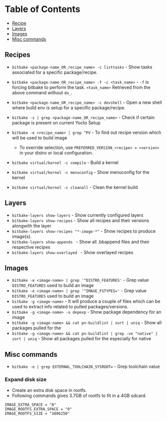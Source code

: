 # Table of Contents
- [Recipe](#recipes)
- [Layers](#layers)
- [Images](#images)
- [Misc commands](#misc)

<a name="recipes"></a>
## Recipes

- `bitbake <package-name_OR_recipe_name> -c listtasks` - Show tasks associated for a specific package/recipe.
- `bitbake <package-name_OR_recipe_name> -f -c <task_name>` - `-f` is forcing bitbake to perform the task. `<task_name>` Retrieved from the above command without `do_`.
- `bitbake <package-name_OR_recipe_name> -c devshell` - Open a new shell where build env is setup for a specific package/recipe.
- `bitbake -s | grep <package-name_OR_recipe_name>` - Check if certain package is present on current Yocto Setup
- `bitbake -e <recipe_name> | grep ^PV` - To find out recipe version which will be used to build image
	- To override selection, use `PREFERRED_VERSION_<recipe> = <version>` in your distro or local configuration.

- `bitbake virtual/kernel -c compile` - Build a kernel
- `bitbake virtual/kernel -c menuconfig` - Show menuconfig for the kernel
- `bitbake virtual/kernel -c cleanall` - Clean the kernel build

<a name="layers"></a>
## Layers

- `bitbake-layers show-layers` - Show currently configured layers
- `bitbake-layers show-recipes` - Show all recipes and their versions alongwith the layer
- `bitbake-layers show-recipes "*-image-*"` - Show recipes to produce image(s).
- `bitbake-layers show-appends ` - Show all .bbappend files and their respective recipes
- `bitbake-layers show-overlayed ` - Show overlayed recipes

<a name="images"></a>
## Images

- `bitbake -e <image-name> | grep '^DISTRO_FEATURES'` - Grep value `DISTRO_FEATURES` used to build an image
- `bitbake -e <image-name> | grep '^IMAGE_FSTYPES='` - Grep value `DISTRO_FEATURES` used to build an image
- `bitbake -g <image-name>` - It will produce a couple of files which can be used to extract info related to pulled packages/versions.
- `bitbake -g <image-name> -u depexp` - Show package dependency for an image
- `bitbake -g <image-name> && cat pn-buildlist | sort | uniq` - Show all packages pulled for the <image-name>
- `bitbake -g <image-name> && cat pn-buildlist | grep -ve "native" | sort | uniq` - Show all packages pulled for the <image-name> especially for native

<a name="misc"></a>
## Misc commands
- `bitbake -e | grep EXTERNAL_TOOLCHAIN_SYSROOT=` - Grep toolchain value

### Expand disk size
- Create an extra disk space in rootfs.
- Following commands gives 3.7GB of rootfs to fit in a 4GB sdcard.
```
IMAGE_EXTRA_SPACE = "0"
IMAGE_ROOTFS_EXTRA_SPACE = "0"
IMAGE_ROOTFS_SIZE = "3806250"
```
